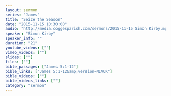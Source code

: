 ```yaml
---
layout: sermon
series: "James"
title: "Seize the Season"
date: "2015-11-15 10:30:00"
audio: "http://media.coggesparish.com/sermons/2015-11-15 Simon Kirby.mp3"
speaker: "Simon Kirby"
speaker_info: ""
duration: "21"
youtube_videos: [""]
vimeo_videos: [""]
slides: [""]
files: [""]
bible_passages: ["James 5:1-12"]
bible_links: ["James 5:1-12&amp;version=NIVUK"]
bible_videos: [""]
bible_videos_links: [""]
category: "sermon"
---
```

